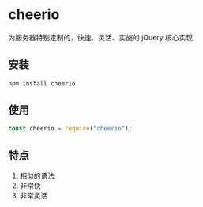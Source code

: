 # cheerio

为服务器特别定制的，快速、灵活、实施的 jQuery 核心实现.

## 安装

```bash
npm install cheerio
```

## 使用

```js
const cheerio = require("cheerio");
```

## 特点

1. 相似的语法
2. 非常快
3. 非常灵活
